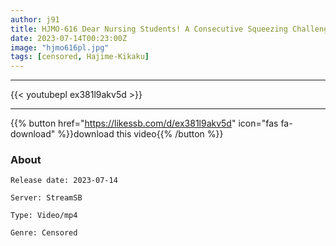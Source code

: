 ```yaml
---
author: j91
title: HJMO-616 Dear Nursing Students! A Consecutive Squeezing Challenge For 100,000 Yen Each! How Many Shots Can You Get Out Within 45 Minutes With Dedicated Sexual Processing Techniques Of Handjob, Throat Sucking And Sexual Acts! ?
date: 2023-07-14T00:23:00Z
image: "hjmo616pl.jpg"
tags: [censored, Hajime-Kikaku]
---
```

___

{{< youtubepl ex381l9akv5d >}}
___

{{% button href="https://likessb.com/d/ex381l9akv5d" icon="fas fa-download" %}}download this video{{% /button %}}
### About

`Release date: 2023-07-14`

`Server: StreamSB`

`Type: Video/mp4`

`Genre:	Censored`